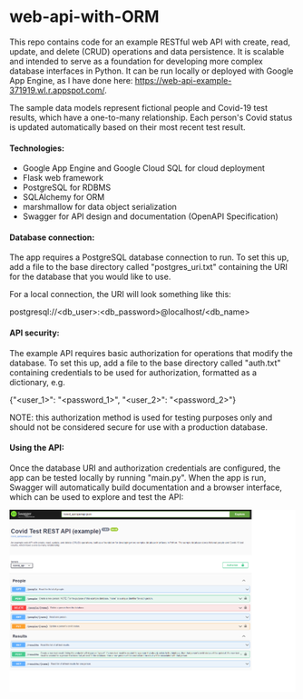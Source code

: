 # web-api-with-ORM

This repo contains code for an example RESTful web API with create, read, update, and delete (CRUD) operations and data persistence. It is scalable and intended to serve as a foundation for developing more complex database interfaces in Python. It can be run locally or deployed with Google App Engine, as I have done here: https://web-api-example-371919.wl.r.appspot.com/. 

The sample data models represent fictional people and Covid-19 test results, which have a one-to-many relationship. Each person's Covid status is updated automatically based on their most recent test result.

#### Technologies:
-	Google App Engine and Google Cloud SQL for cloud deployment
-	Flask web framework
-	PostgreSQL for RDBMS
-	SQLAlchemy for ORM
-	marshmallow for data object serialization
-	Swagger for API design and documentation (OpenAPI Specification)

#### Database connection:

The app requires a PostgreSQL database connection to run. To set this up, add a file to the base directory called "postgres_uri.txt" containing the URI for the database that you would like to use.

For a local connection, the URI will look something like this:

postgresql://<db_user>:<db_password>@localhost/<db_name>

#### API security:

The example API requires basic authorization for operations that modify the database. To set this up, add a file to the base directory called "auth.txt" containing credentials to be used for authorization, formatted as a dictionary, e.g.

{"<user_1>": "<password_1>", "<user_2>": "<password_2>"}

NOTE: this authorization method is used for testing purposes only and should not be considered secure for use with a production database.


#### Using the API:

Once the database URI and authorization credentials are configured, the app can be tested locally by running "main.py". When the app is run, Swagger will automatically build documentation and a browser interface, which can be used to explore and test the API:

<img src="https://github.com/mziru/scalable-web-api/blob/master/swagger-ui.png?raw=true">

